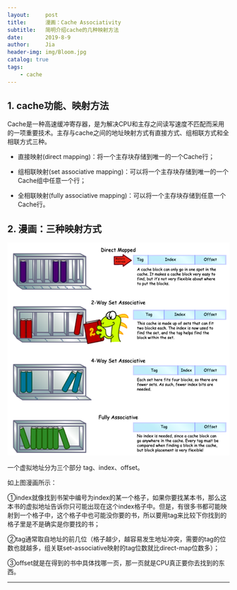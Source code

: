 ```yaml
---
layout:     post
title:      漫画：Cache Associativity
subtitle:   简明介绍cache的几种映射方法
date:       2019-8-9
author:     Jia
header-img: img/Bloom.jpg
catalog: true
tags:
    - cache
---
```


## 1. cache功能、映射方法

Cache是一种高速缓冲寄存器，是为解决CPU和主存之间读写速度不匹配而采用的一项重要技术。主存与cache之间的地址映射方式有直接方式、组相联方式和全相联方式三种。

* 直接映射(direct mapping)：将一个主存块存储到唯一的一个Cache行；

* 组相联映射(set associative mapping)：可以将一个主存块存储到唯一的一个Cache组中任意一个行；

* 全相联映射(fully associative mapping)：可以将一个主存块存储到任意一个Cache行。

## 2. 漫画：三种映射方式
![image](https://raw.githubusercontent.com/JingnanJia/jingnanjia.github.io/master/img/cache_associativity.png)

一个虚拟地址分为三个部分 tag、index、offset。     

如上图漫画所示：    

①index就像找到书架中编号为index的某一个格子，如果你要找某本书，那么这本书的虚拟地址告诉你只可能出现在这个index格子中。但是，有很多书都可能映射到一个格子中，这个格子中也可能没你要的书，所以要用tag来比较下你找到的格子里是不是确实是你要找的书；    

②tag通常取自地址的前几位（格子越少，越容易发生地址冲突，需要的tag的位数也就越多，组关联set-associative映射的tag位数就比direct-map位数多）；    

③offset就是在得到的书中具体找哪一页，那一页就是CPU真正要你去找到的东西。    

***
